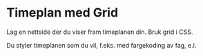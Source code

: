 # Timeplan med Grid

Lag en nettside der du viser fram timeplanen din. Bruk grid i CSS.

Du styler timeplanen som du vil, f.eks. med fargekoding av fag, e.l.

